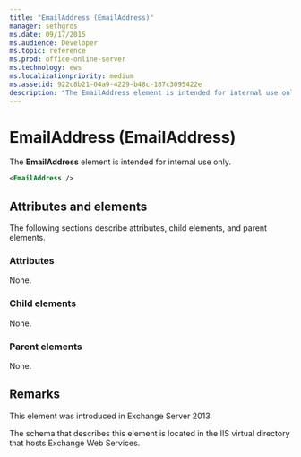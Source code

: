 ```yaml
---
title: "EmailAddress (EmailAddress)"
manager: sethgros
ms.date: 09/17/2015
ms.audience: Developer
ms.topic: reference
ms.prod: office-online-server
ms.technology: ews
ms.localizationpriority: medium
ms.assetid: 922c8b21-04a9-4229-b48c-187c3095422e
description: "The EmailAddress element is intended for internal use only."
---
```


# EmailAddress (EmailAddress)

The **EmailAddress** element is intended for internal use only. 
  
```XML
<EmailAddress />
```

## Attributes and elements

The following sections describe attributes, child elements, and parent elements.
  
### Attributes

None.
  
### Child elements

None.
  
### Parent elements

None.
  
## Remarks

This element was introduced in Exchange Server 2013.
  
The schema that describes this element is located in the IIS virtual directory that hosts Exchange Web Services.
  

